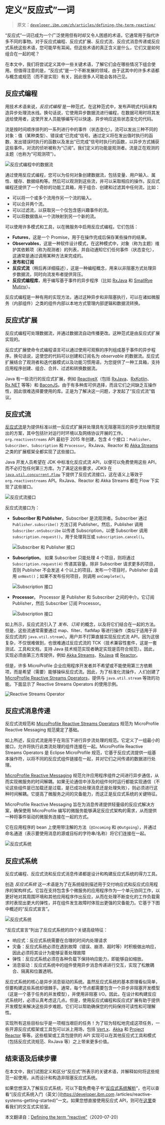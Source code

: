 # 定义“反应式”一词

> 原文：[`developer.ibm.com/zh/articles/defining-the-term-reactive/`](https://developer.ibm.com/zh/articles/defining-the-term-reactive/)

“反应式”一词已成为一个广泛使用但有时却又令人困惑的术语，它通常用于指代许多不同的事物。对于反应式编程、反应式扩展、反应式流、反应式消息传递或反应式系统这些术语，您可能早有耳闻。但这些术语的真正含义是什么，它们又是如何组合在一起的呢？

在本文中，我们将尝试定义其中一些关键术语，了解它们会在哪些情况下组合使用。但值得注意的是，“反应式”是一个不断发展的领域，由于这其中的许多术语都与概念或规范（而不是实现）有关，因此很多人可能会各持己见。

## 反应式编程

用技术术语来说，*反应式编程* 是一种范式，在这种范式中，发布声明式代码来构造异步处理流水线。换句话说，它使用异步数据流进行编程，在数据可用时将其发送给使用者，这使开发人员能够编写可以快速、异步响应这些状态变化的代码。

流是按时间顺序排列的一系列进行中的事件（状态变化）。流可以发出三种不同的对象：值（某种类型）、错误或“已完成”信号。通过定义将在发出值时执行的函数、发出错误时执行的函数以及发出“已完成”信号时执行的函数，以异步方式捕获这些事件。对流的侦听被称为“订阅”。我们定义的功能是观测者。流是正在观测的主题（也称为“可观测项”）。

![反应式编程中的数据流](img/f6f47e738d2031a733aa38a042f02f29.png)

通过使用反应式编程，您可以为任何对象创建数据流，包括变量、用户输入、属性、缓存、数据结构等。然后可以观测到这些流，并可以采取相应的操作。反应式编程还提供了一个奇妙的功能工具箱，用于组合、创建和过滤其中任何流，比如：

*   可以将一个或多个流用作另一个流的输入。
*   可以合并两个流。
*   可以过滤流，以获取另一个仅包含感兴趣事件的流。
*   可以将数据值从一个流映射到另一个新的流。

可以使用许多模式和工具，以在微服务中启用反应式编程。它们包括：

*   **Futures**，这是一个 Promise，用于在操作完成后保存某些操作的结果。
*   **Observables**，这是一种软件设计模式，在这种模式中，对象（称为主题）维护其依赖项（称为观测者）的列表，并自动通知它们任何事件（状态变化），这通常是通过调用某种方法来完成的。
*   **发布和订阅**
*   **反应式流**（稍后再详细描述），这是一种编程概念，用来以非阻塞方式处理异步数据流，同时向流发布者提供背压。
*   **反应式编程库**，用于编写基于事件的异步程序（比如 [RxJava](https://github.com/ReactiveX/RxJava) 和 [SmallRye Mutiny](https://smallrye.io/smallrye-mutiny/)）。

反应式编程是一种有用的实现方法，通过这种异步和非阻塞执行，可以在诸如微服务（内部组件）之类的组件内部以本地方式管理内部逻辑和数据流转换。

## 反应式扩展

反应式编程可处理数据流，并通过数据流自动传播更改。这种范式是由反应式扩展实现的。

反应式扩展使命令式编程语言可以通过使用可观察的序列组成基于事件的异步程序。换句话说，这使您的代码可以创建和订阅名为 *observable* 的数据流。反应式扩展结合了观测者和迭代器模式以及功能习惯用语，为您提供了一种工具箱，支持应用程序创建、组合、合并、过滤和转换数据流。

Java 有一些流行的反应式扩展，例如 [ReactiveX](http://reactivex.io/)（包括 [RxJava](https://github.com/ReactiveX/RxJava)、[RxKotlin](https://github.com/ReactiveX/RxKotlin)、[Rx.NET](https://github.com/dotnet/reactive) 等等）和 [BaconJS](http://baconjs.github.io/)。由于有多种库可供选择，而且它们之间缺乏互操作性，因此很难选择要使用的库。正是为了解决这一问题，才发起了“反应式流”倡议。

## 反应式流

[反应式流](https://www.reactive-streams.org/)是为提供标准以统一反应式扩展并处理具有无阻塞背压的异步流处理而提出的方案，其中包括针对运行时环境以及网络协议开展的工作。`org.reactivestreams` API 最初于 2015 年创建，包含 4 个接口：`Publisher`、`Subscriber`、`Subscription` 和 `Processor`。RxJava、Reactor 和 [Akka Streams](https://doc.akka.io/docs/akka/current/stream/reactive-streams-interop.html) 之类的扩展框架全都实现了这些接口。

Java 开发人员希望在 JDK 中标准化反应式流 API，以便可以免费使用这些 API，而不必打包任何第三方库。为了满足这些要求，JDK9 在 [`java.util.concurrent.Flow`](https://docs.oracle.com/javase/9/docs/api/java/util/concurrent/Flow.html) 下提供了反应式流接口，这在语义上等效于 `org.reactivestreams` API。RxJava、Reactor 和 Akka Streams 都在 Flow 下实现了这些接口。

![反应式流接口](img/7cb01048fdfaf3d8d6f9cde55106554c.png)

反应式流接口为：

*   **Subscriber 和 Publisher**。Subscriber 是流观测者。Subscriber 通过 `Publisher.subscribe()` 方法订阅 Publisher。然后，Publisher 调用 `Subscriber.onSubscribe` 以传递 Subscription，以便 Subscriber 调用 `subscription.request()`，用于处理背压或 `subscription.cancel()`。

    ![Subscriber 和 Publisher 接口](img/96e432da44b4a2fe5192ec7803ee251f.png)

*   **Subscription**。 如果 Subscriber 只能处理 4 个项目，则将通过 `Subscription.request(4)` 传递其容量。除非 Subscriber 请求更多的项目，否则 Publisher 不会发送 4 个以上的项目。发布一个项目时，Publisher 会调用 `onNext()`；如果不发布任何项目，则调用 `onComplete()`。

    ![Subscription 接口](img/0cc423e4a2a36f643dfda99a2857075a.png)

*   **Processor**。 Processor 是 Publisher 和 Subscriber 之间的中介。它订阅 Publisher，然后 Subscriber 订阅 Processor。

    ![Subscription 接口](img/0cc423e4a2a36f643dfda99a2857075a.png)

如上所示，反应式流引入了 *发布*、*订阅* 的概念，以及将它们结合在一起的方法。但是，这些流通常需要通过 map、filter、flatMap 等进行操作（类似于适用于非反应式流的 `java.util.stream`）。用户并不打算直接实现反应式流 API，因为这很复杂，不仅很难做到，也很难通过反应式流的 TCK（技术兼容性套件，这是一套测试、工具和文档，支持 Java 技术规范实现者确定实现是否符合规范）。因此，实现必须由第三方库提供，例如 [Akka Streams](https://doc.akka.io/docs/akka/current/stream/index.html)、[RxJava](https://github.com/ReactiveX/RxJava) 或 [Reactor](https://projectreactor.io/)。

但是，许多 MicroProfile 企业应用程序开发者并不希望或不能使用第三方依赖项，而是希望（需要）能够操纵反应式流。因此，为了标准化流操作，人们创建了 [MicroProfile Reactive Streams Operators](https://github.com/eclipse/microprofile-reactive-streams-operators/)，提供与 `java.util.stream` 等效的功能。下面显示了 Reactive Streams Operators 的使用示例。

![Reactive Streams Operator](img/f9ad30f5049bf44f40535e5ba1f43fb1.png)

## 反应式消息传递

反应式流规范和 [MicroProfile Reactive Streams Operators](https://github.com/eclipse/microprofile-reactive-streams-operators) 规范为 MicroProfile Reactive Messaging 规范奠定了基础。

如上所述，反应式流是用于在背压下进行异步流处理的规范。它定义了一组最小的接口，允许将执行此类流处理的组件连接在一起。MicroProfile Reactive Streams Operators 是 Eclipse MicroProfile 规范，它基于反应式流提供一组基本操作符，以将不同的反应式组件链接在一起，并对它们之间传递的数据进行处理。

[MicroProfile Reactive Messaging](https://github.com/eclipse/microprofile-reactive-messaging) 规范允许应用程序组件之间进行异步通信，从而实现微服务的时间解耦。如果无论通信中涉及的组件何时运行都能实现通信（不论这些组件是已加载还是过载，是已成功处理消息还是处理失败），则必须进行这种时间解耦。它提高了微服务之间的灾备能力，而这正是反应式系统的关键特征。

MicroProfile Reactive Messaging 旨在为消息传递提供轻量级的反应式解决方案，确保使用 MicroProfile 编写的微服务能够满足反应式架构的需求，从而提供一种将事件驱动的微服务连接在一起的方式。

它在应用程序的 bean 上使用带注解的方法（`@Incoming` 和 `@Outgoing`），并通过命名通道（表示要使用消息的源或目标的字符串/名称）将它们连接在一起。

![反应式系统](img/7da41ba8ffa0c91ca89ab7501ae217a1.png)

## 反应式系统

反应式编程、反应式流和反应式消息传递都是设计和构建反应式系统的得力工具。

创造 *反应式系统* 这一术语是为了在系统级别描述用于交付响应式和反应式应用程序的架构样式。它旨在支持包含多个微服务的应用程序作为一个单元协同工作，以更好地对其周围环境和其他应用程序作出反应，从而在处理不断变化的工作负载需求时表现出更大的弹性，并在组件发生故障时体现出更强的灾备能力。它基于下图中概述的“反应式宣言”。

![反应式系统](img/6818e21717ab71524af420303341b156.png)

“反应式宣言”列出了反应式系统的四个关键高级特征：

*   响应式：反应式系统需要在合理的时间内处理请求
*   灾备：反应式系统必须在遇到故障（错误、崩溃、超时等）时积极做出响应，因此必须将其设计为能够妥善处理故障
*   弹性：反应式系统必须在各种负载下保持响应能力，即能够自如缩放。
*   消息驱动：反应式系统中的组件使用异步消息传递进行交互，实现了松散耦合、隔离和位置透明。

反应式系统的核心是异步消息驱动的系统。虽然反应式系统的基本原理看似简单，但要构建这些系统却很棘手。通常，每个节点都需要包含一个异步非阻塞开发模型（这是一个基于任务的并发模型），并使用非阻塞 I/O。因此，在设计和构建反应式系统时，必须认真考虑这几点。但是，使用反应式编程和反应式扩展有助于提供开发模型来解决这些异步难题。它们可以帮助确保您的代码保持可读性和可理解性。

实现所有这些目标似乎是一项相当艰巨的任务！为了较为轻松地完成这项任务，一些开源反应式框架或工具包可以派上用场，包括 [Vert.x](https://vertx.io/)、[Akka](https://akka.io/) 和 [Project Reactor](https://projectreactor.io/) 等等。这些框架或工具包提供的 API 实现可以在其他反应式工具和模式（包括反应式流规范、RxJava 等）之上带来更多价值。

## 结束语及后续步骤

在本文中，我们试图定义和区分“反应式”所表示的关键术语，并解释如何将这些规范一起使用，从而设计和构造非阻塞反应式系统。

如果您想深入了解反应式系统，可以下载免费电子书“[反应式系统解析](https://ibm.biz/reactivereport)”，也可以查看“[反应式系统入门（英文）](https://developer.ibm.com /articles/reactive-systems-getting-started)”一文。如果您想直接使用反应式 API，则可在[这里](https://openliberty.io/guides/)查看我们的交互式实验室。

本文翻译自：[Defining the term “reactive”](https://developer.ibm.com/articles/defining-the-term-reactive/)（2020-07-20）